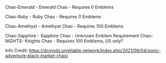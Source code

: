 Chao-Emerald - Emerald Chao - Requires 0 Emblems

Chao-Ruby - Ruby Chao - Requires 0 Emblems

Chao-Amethyst - Amethyst Chao - Requires 100 Emblems

Chao-Sapphire - Sapphire Chao - Unknown Emblem Requirement
Chao-NIGHTS- Knights Chao - Requires 100 Emblems, US only?

Info Credit: https://dcmods.unreliable.network/index.php/2021/06/04/sonic-adventure-black-market-chao/

